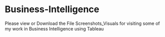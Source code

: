 # Business-Intelligence

Please view or Download the File Screenshots_Visuals for visiting some of my work in Business Intelligence using Tableau
